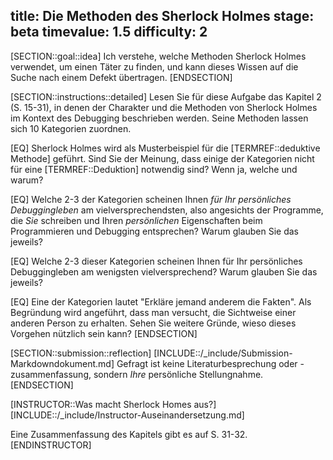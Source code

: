 title: Die Methoden des Sherlock Holmes
stage: beta
timevalue: 1.5
difficulty: 2
---
[SECTION::goal::idea]
Ich verstehe, welche Methoden Sherlock Holmes verwendet, um einen Täter zu finden, und
kann dieses Wissen auf die Suche nach einem Defekt übertragen.
[ENDSECTION]

[SECTION::instructions::detailed]
Lesen Sie für diese Aufgabe das Kapitel 2 (S. 15-31), in denen der Charakter und die Methoden von 
Sherlock Holmes im Kontext des Debugging beschrieben werden.
Seine Methoden lassen sich 10 Kategorien zuordnen.

[EQ] Sherlock Holmes wird als Musterbeispiel für die [TERMREF::deduktive Methode] geführt.
Sind Sie der Meinung, dass einige der Kategorien nicht für eine [TERMREF::Deduktion] notwendig sind?
Wenn ja, welche und warum?

[EQ] Welche 2-3 der Kategorien scheinen Ihnen _für Ihr persönliches Debuggingleben_
am vielversprechendsten, also angesichts der Programme, die _Sie_ schreiben und Ihren
_persönlichen_ Eigenschaften beim Programmieren und Debugging entsprechen?
Warum glauben Sie das jeweils?

[EQ] Welche 2-3 dieser Kategorien scheinen Ihnen für Ihr persönliches Debuggingleben
am wenigsten vielversprechend?
Warum glauben Sie das jeweils?

[EQ] Eine der Kategorien lautet "Erkläre jemand anderem die Fakten".
Als Begründung wird angeführt, dass man versucht, die Sichtweise einer anderen Person zu erhalten.
Sehen Sie weitere Gründe, wieso dieses Vorgehen nützlich sein kann?
[ENDSECTION]

[SECTION::submission::reflection]
[INCLUDE::/_include/Submission-Markdowndokument.md]
Gefragt ist keine Literaturbesprechung oder -zusammenfassung,
sondern _Ihre_ persönliche Stellungnahme.
[ENDSECTION]

[INSTRUCTOR::Was macht Sherlock Homes aus?]
[INCLUDE::/_include/Instructor-Auseinandersetzung.md]

Eine Zusammenfassung des Kapitels gibt es auf S. 31-32.
[ENDINSTRUCTOR]